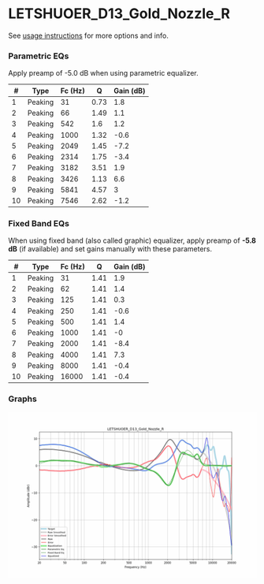 # LETSHUOER_D13_Gold_Nozzle_R
See [usage instructions](https://github.com/jaakkopasanen/AutoEq#usage) for more options and info.

### Parametric EQs
Apply preamp of -5.0 dB when using parametric equalizer.

|   # | Type    |   Fc (Hz) |    Q |   Gain (dB) |
|-----|---------|-----------|------|-------------|
|   1 | Peaking |        31 | 0.73 |         1.8 |
|   2 | Peaking |        66 | 1.49 |         1.1 |
|   3 | Peaking |       542 | 1.6  |         1.2 |
|   4 | Peaking |      1000 | 1.32 |        -0.6 |
|   5 | Peaking |      2049 | 1.45 |        -7.2 |
|   6 | Peaking |      2314 | 1.75 |        -3.4 |
|   7 | Peaking |      3182 | 3.51 |         1.9 |
|   8 | Peaking |      3426 | 1.13 |         6.6 |
|   9 | Peaking |      5841 | 4.57 |         3   |
|  10 | Peaking |      7546 | 2.62 |        -1.2 |

### Fixed Band EQs
When using fixed band (also called graphic) equalizer, apply preamp of **-5.8 dB** (if available) and set gains manually with these parameters.

|   # | Type    |   Fc (Hz) |    Q |   Gain (dB) |
|-----|---------|-----------|------|-------------|
|   1 | Peaking |        31 | 1.41 |         1.9 |
|   2 | Peaking |        62 | 1.41 |         1.4 |
|   3 | Peaking |       125 | 1.41 |         0.3 |
|   4 | Peaking |       250 | 1.41 |        -0.6 |
|   5 | Peaking |       500 | 1.41 |         1.4 |
|   6 | Peaking |      1000 | 1.41 |        -0   |
|   7 | Peaking |      2000 | 1.41 |        -8.4 |
|   8 | Peaking |      4000 | 1.41 |         7.3 |
|   9 | Peaking |      8000 | 1.41 |        -0.4 |
|  10 | Peaking |     16000 | 1.41 |        -0.4 |

### Graphs
![](./LETSHUOER_D13_Gold_Nozzle_R.png)
